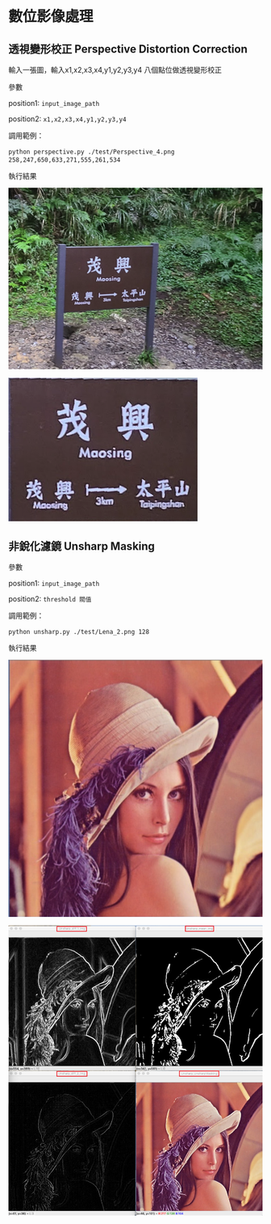 # 數位影像處理

## 透視變形校正 Perspective Distortion Correction

輸入一張圖，輸入x1,x2,x3,x4,y1,y2,y3,y4 八個點位做透視變形校正

參數

position1: `input_image_path`
 
position2: `x1,x2,x3,x4,y1,y2,y3,y4`


調用範例：
```
python perspective.py ./test/Perspective_4.png 258,247,650,633,271,555,261,534
```

執行結果

![src](./test/Perspective_4.png)

![src](./output/Perspective_process_screenshot_03.01.2021.png)

## 非銳化濾鏡 Unsharp Masking

參數

position1: `input_image_path`
 
position2: `threshold 閥值`


調用範例：
```
python unsharp.py ./test/Lena_2.png 128
```

執行結果

![src](./test/Lena_2.png)

![src](./output/Snipaste_20210103150104.png)